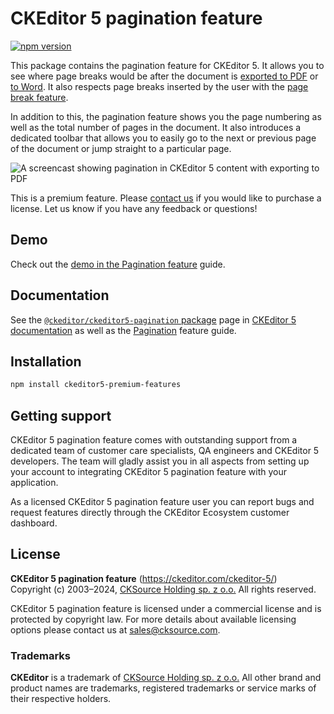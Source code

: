 CKEditor&nbsp;5 pagination feature
=================================

[![npm version](https://badge.fury.io/js/%40ckeditor%2Fckeditor5-pagination.svg)](https://www.npmjs.com/package/@ckeditor/ckeditor5-pagination)

This package contains the pagination feature for CKEditor&nbsp;5. It allows you to see where page breaks would be after the document is [exported to PDF](https://ckeditor.com/docs/ckeditor5/latest/features/converters/export-pdf.html) or [to Word](https://ckeditor.com/docs/ckeditor5/latest/features/converters/export-word.html). It also respects page breaks inserted by the user with the [page break feature](https://ckeditor.com/docs/ckeditor5/latest/features/page-break.html).

In addition to this, the pagination feature shows you the page numbering as well as the total number of pages in the document. It also introduces a dedicated toolbar that allows you to easily go to the next or previous page of the document or jump straight to a particular page.

![A screencast showing pagination in CKEditor&nbsp;5 content with exporting to PDF](https://c.cksource.com/a/1/img/npm/pagination-screencast.gif)

This is a premium feature. Please [contact us](https://ckeditor.com/contact/) if you would like to purchase a license. Let us know if you have any feedback or questions!

## Demo

Check out the [demo in the Pagination feature](https://ckeditor.com/docs/ckeditor5/latest/features/pagination/pagination.html#demo) guide.

## Documentation

See the [`@ckeditor/ckeditor5-pagination` package](https://ckeditor.com/docs/ckeditor5/latest/api/pagination.html) page in [CKEditor&nbsp;5 documentation](https://ckeditor.com/docs/ckeditor5/latest/) as well as the [Pagination](https://ckeditor.com/docs/ckeditor5/latest/features/pagination/pagination.html) feature guide.

## Installation

```bash
npm install ckeditor5-premium-features
```

## Getting support

CKEditor&nbsp;5 pagination feature comes with outstanding support from a dedicated team of customer care specialists, QA engineers and CKEditor&nbsp;5 developers. The team will gladly assist you in all aspects from setting up your account to integrating CKEditor&nbsp;5 pagination feature with your application.

As a licensed CKEditor&nbsp;5 pagination feature user you can report bugs and request features directly through the CKEditor Ecosystem customer dashboard.

## License

**CKEditor&nbsp;5 pagination feature** (https://ckeditor.com/ckeditor-5/)<br>
Copyright (c) 2003–2024, [CKSource Holding sp. z o.o.](https://cksource.com)  All rights reserved.

CKEditor&nbsp;5 pagination feature is licensed under a commercial license and is protected by copyright law.
For more details about available licensing options please contact us at sales@cksource.com.

### Trademarks

**CKEditor** is a trademark of [CKSource Holding sp. z o.o.](https://cksource.com)  All other brand and product names are trademarks, registered trademarks or service marks of their respective holders.
